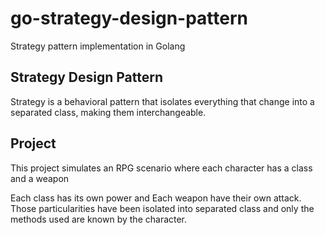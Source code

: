# go-strategy-design-pattern
Strategy pattern implementation in Golang

## Strategy Design Pattern
Strategy is a behavioral pattern that isolates everything that change
into a separated class, making them interchangeable.

## Project
This project simulates an RPG scenario where each character has a class and a weapon

Each class has its own power and Each weapon have their own attack. Those particularities
have been isolated into separated class and only the methods used are known by the character.

